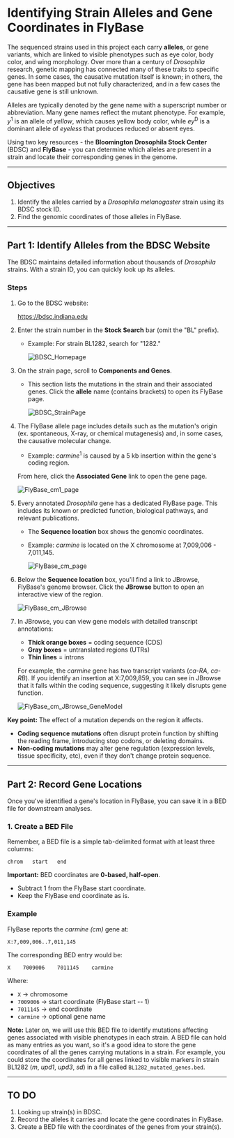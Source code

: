 # Identifying Strain Alleles and Gene Coordinates in FlyBase

The sequenced strains used in this project each carry **alleles**, or gene
variants, which are linked to visible phenotypes such as eye color, body color, and
wing morphology. Over more than a century of *Drosophila* research,
genetic mapping has connected many of these traits to specific genes. In
some cases, the causative mutation itself is known; in others, the gene
has been mapped but not fully characterized, and in a few cases the
causative gene is still unknown.

Alleles are typically denoted by the gene name with a superscript number
or abbreviation. Many gene names reflect the mutant phenotype. For
example, *y*<sup>1</sup> is an allele of *yellow*,
which causes yellow body color, while *ey*<sup>D</sup>
is a dominant allele of *eyeless* that produces reduced or absent eyes.

Using two key resources - the **Bloomington Drosophila Stock Center** (BDSC)
and **FlyBase** - you can determine which alleles are present in a strain
and locate their corresponding genes in the genome.

------------------------------------------------------------------------

## Objectives

1.  Identify the alleles carried by a *Drosophila melanogaster* strain
    using its BDSC stock ID.
2.  Find the genomic coordinates of those alleles in FlyBase.

------------------------------------------------------------------------

## Part 1: Identify Alleles from the BDSC Website

The BDSC maintains detailed information about thousands of *Drosophila*
strains. With a strain ID, you can quickly look up its alleles.

### Steps

1.  Go to the BDSC website:

    <https://bdsc.indiana.edu>

2.  Enter the strain number in the **Stock Search** bar (omit the "BL"
    prefix).

    -   Example: For strain BL1282, search for "1282."

        ![BDSC_Homepage](../images/BDSC_homepage.png)

3.  On the strain page, scroll to **Components and Genes**.

    -   This section lists the mutations in the strain and their
        associated genes. Click the **allele** name (contains brackets) to open
        its FlyBase page.

        ![BDSC_StrainPage](../images/BDSC_StrainPage.png)

4.  The FlyBase allele page includes details such as the mutation's
    origin (ex. spontaneous, X-ray, or chemical mutagenesis) and, in
    some cases, the causative molecular change.

    -   Example: *carmine*<sup>1</sup> is caused by a
        5 kb insertion within the gene's coding region.
    
     From here, click the **Associated Gene** link to open the gene
        page.

    ![FlyBase_cm1_page](../images/FlyBase_cm1_page.png)

5.  Every annotated *Drosophila* gene has a dedicated FlyBase page. This
    includes its known or predicted function, biological pathways, and
    relevant publications.

    -   The **Sequence location** box shows the genomic coordinates.
    -   Example: *carmine* is located on the X chromosome at
        7,009,006 - 7,011,145.

        ![FlyBase_cm_page](../images/FlyBase_cm_gene.png)

6.  Below the **Sequence location** box, you'll find a link to JBrowse,
    FlyBase's genome browser. Click the **JBrowse** button to open an
    interactive view of the region.

    ![FlyBase_cm_JBrowse](../images/FlyBase_cm_JBrowse.png)

7.  In JBrowse, you can view gene models with detailed transcript
    annotations:

    -   **Thick orange boxes** = coding sequence (CDS)
    -   **Gray boxes** = untranslated regions (UTRs)
    -   **Thin lines** = introns

    For example, the *carmine* gene has two transcript variants
    (*ca-RA*, *ca-RB*). If you identify an insertion at X:7,009,859, you
    can see in JBrowse that it falls within the coding sequence,
    suggesting it likely disrupts gene function.
    
    ![FlyBase_cm_JBrowse_GeneModel](../images/FlyBase_cm1_JBrowse_genemodel.png)

**Key point:** The effect of a mutation depends on the region it
affects.
- **Coding sequence mutations** often disrupt protein function by
shifting the reading frame, introducing stop codons, or deleting
domains.
- **Non-coding mutations** may alter gene regulation (expression levels,
tissue specificity, etc), even if they don't change protein sequence.

------------------------------------------------------------------------

## Part 2: Record Gene Locations

Once you've identified a gene's location in FlyBase, you can save it in
a BED file for downstream analyses.

### 1. Create a BED File

Remember, a BED file is a simple tab-delimited format with at least three columns:

    chrom   start   end

**Important:** BED coordinates are **0-based, half-open**.
- Subtract 1 from the FlyBase start coordinate.
- Keep the FlyBase end coordinate as is.

### Example

FlyBase reports the *carmine (cm)* gene at:

    X:7,009,006..7,011,145

The corresponding BED entry would be:

    X    7009006    7011145    carmine

Where:
- `X` → chromosome
- `7009006` → start coordinate (FlyBase start -- 1)
- `7011145` → end coordinate
- `carmine` → optional gene name

**Note:** Later on, we will use this BED file to identify mutations affecting genes associated with visible phenotypes in each strain. A BED file can hold as many entries as you want, so it's a good idea to store the gene coordinates of all the genes carrying mutations in a strain. For example, you could store the coordinates for all genes linked to visible markers in strain BL1282 (*m*, *upd1*, *upd3*, *sd*) in a file called `BL1282_mutated_genes.bed`.

------------------------------------------------------------------------

##  TO DO

1. Looking up strain(s) in BDSC.
2. Record the alleles it carries and locate the gene coordinates in
FlyBase.
3. Create a BED file with the coordinates of the genes from your
strain(s).
